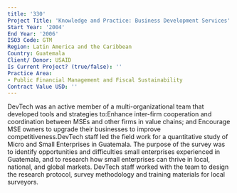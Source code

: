 ```yaml
---
title: '330'
Project Title: 'Knowledge and Practice: Business Development Services'
Start Year: '2004'
End Year: '2006'
ISO3 Code: GTM
Region: Latin America and the Caribbean
Country: Guatemala
Client/ Donor: USAID
Is Current Project? (true/false): ''
Practice Area:
- Public Financial Management and Fiscal Sustainability
Contract Value USD: ''
---
```


DevTech was an active member of a multi-organizational team that developed tools and strategies to:Enhance inter-firm cooperation and coordination between MSEs and other firms in value chains; and Encourage MSE owners to upgrade their businesses to improve competitiveness.DevTech staff led the field work for a quantitative study of Micro and Small Enterprises in Guatemala. The purpose of the survey was to identify opportunities and difficulties small enterprises experienced in Guatemala, and to research how small enterprises can thrive in local, national, and global markets. DevTech staff worked with the team to design the research protocol, survey methodology and training materials for local surveyors.